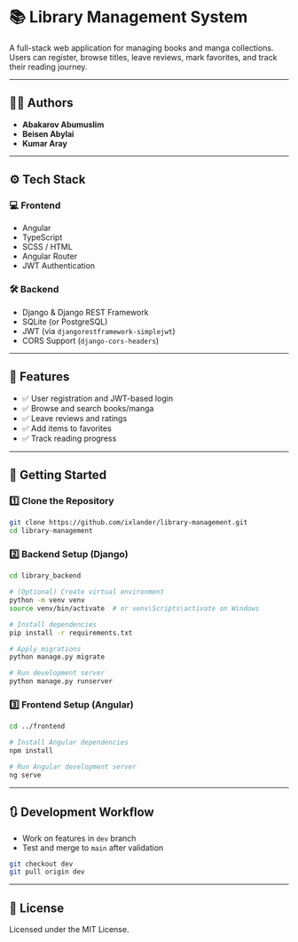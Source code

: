 
# 📚 Library Management System

A full-stack web application for managing books and manga collections. Users can register, browse titles, leave reviews, mark favorites, and track their reading journey.

---

## 👨‍💻 Authors

- **Abakarov Abumuslim**
- **Beisen Abylai**
- **Kumar Aray**

---

## ⚙️ Tech Stack

### 💻 Frontend

- Angular
- TypeScript
- SCSS / HTML
- Angular Router
- JWT Authentication

### 🛠 Backend

- Django & Django REST Framework
- SQLite (or PostgreSQL)
- JWT (via `djangorestframework-simplejwt`)
- CORS Support (`django-cors-headers`)

---

## 🚀 Features

- ✅ User registration and JWT-based login
- ✅ Browse and search books/manga
- ✅ Leave reviews and ratings
- ✅ Add items to favorites
- ✅ Track reading progress

---

## 🧰 Getting Started

### 1️⃣ Clone the Repository

```bash
git clone https://github.com/ixlander/library-management.git
cd library-management
```

### 2️⃣ Backend Setup (Django)

```bash
cd library_backend

# (Optional) Create virtual environment
python -m venv venv
source venv/bin/activate  # or venv\Scripts\activate on Windows

# Install dependencies
pip install -r requirements.txt

# Apply migrations
python manage.py migrate

# Run development server
python manage.py runserver
```

### 3️⃣ Frontend Setup (Angular)

```bash
cd ../frontend

# Install Angular dependencies
npm install

# Run Angular development server
ng serve
```

---

## 🔃 Development Workflow

- Work on features in `dev` branch
- Test and merge to `main` after validation

```bash
git checkout dev
git pull origin dev
```

---

## 📜 License

Licensed under the MIT License.
